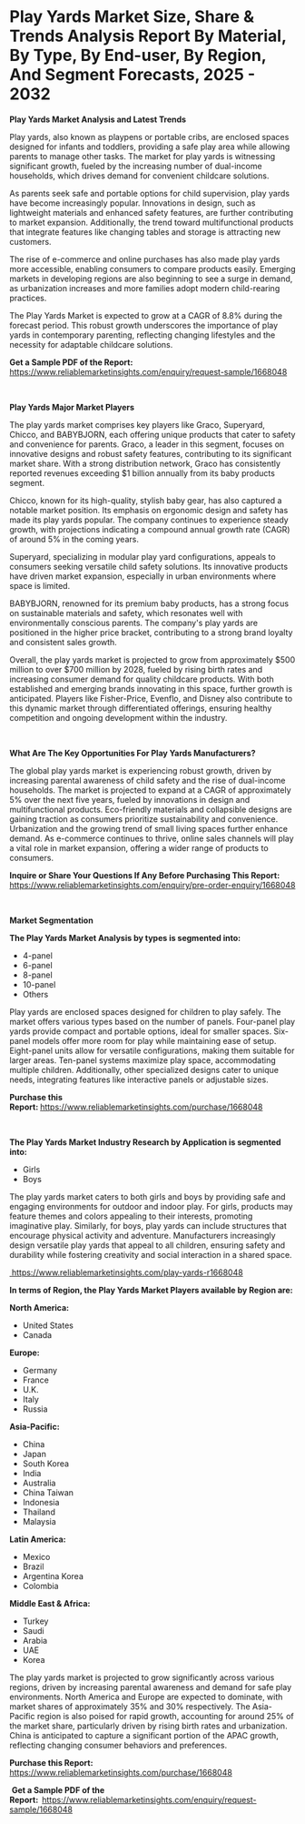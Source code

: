 <p><h1>Play Yards Market Size, Share & Trends Analysis Report By Material, By Type, By End-user, By Region, And Segment Forecasts, 2025 - 2032</h1></p><p><strong>Play Yards Market Analysis and Latest Trends</strong></p>
<p><p>Play yards, also known as playpens or portable cribs, are enclosed spaces designed for infants and toddlers, providing a safe play area while allowing parents to manage other tasks. The market for play yards is witnessing significant growth, fueled by the increasing number of dual-income households, which drives demand for convenient childcare solutions. </p><p>As parents seek safe and portable options for child supervision, play yards have become increasingly popular. Innovations in design, such as lightweight materials and enhanced safety features, are further contributing to market expansion. Additionally, the trend toward multifunctional products that integrate features like changing tables and storage is attracting new customers. </p><p>The rise of e-commerce and online purchases has also made play yards more accessible, enabling consumers to compare products easily. Emerging markets in developing regions are also beginning to see a surge in demand, as urbanization increases and more families adopt modern child-rearing practices. </p><p>The Play Yards Market is expected to grow at a CAGR of 8.8% during the forecast period. This robust growth underscores the importance of play yards in contemporary parenting, reflecting changing lifestyles and the necessity for adaptable childcare solutions.</p></p>
<p><strong>Get a Sample PDF of the Report:&nbsp;</strong> <a href="https://www.reliablemarketinsights.com/enquiry/request-sample/1668048?utm_campaign=3084&utm_medium=2&utm_source=Github&utm_content=ia&utm_term=18042025&utm_id=play-yards">https://www.reliablemarketinsights.com/enquiry/request-sample/1668048</a></p>
<p>&nbsp;</p>
<p><strong>Play Yards Major Market Players</strong></p>
<p><p>The play yards market comprises key players like Graco, Superyard, Chicco, and BABYBJORN, each offering unique products that cater to safety and convenience for parents. Graco, a leader in this segment, focuses on innovative designs and robust safety features, contributing to its significant market share. With a strong distribution network, Graco has consistently reported revenues exceeding $1 billion annually from its baby products segment.</p><p>Chicco, known for its high-quality, stylish baby gear, has also captured a notable market position. Its emphasis on ergonomic design and safety has made its play yards popular. The company continues to experience steady growth, with projections indicating a compound annual growth rate (CAGR) of around 5% in the coming years.</p><p>Superyard, specializing in modular play yard configurations, appeals to consumers seeking versatile child safety solutions. Its innovative products have driven market expansion, especially in urban environments where space is limited.</p><p>BABYBJORN, renowned for its premium baby products, has a strong focus on sustainable materials and safety, which resonates well with environmentally conscious parents. The company's play yards are positioned in the higher price bracket, contributing to a strong brand loyalty and consistent sales growth.</p><p>Overall, the play yards market is projected to grow from approximately $500 million to over $700 million by 2028, fueled by rising birth rates and increasing consumer demand for quality childcare products. With both established and emerging brands innovating in this space, further growth is anticipated. Players like Fisher-Price, Evenflo, and Disney also contribute to this dynamic market through differentiated offerings, ensuring healthy competition and ongoing development within the industry.</p></p>
<p>&nbsp;</p>
<p><strong>What Are The Key Opportunities For Play Yards Manufacturers?</strong></p>
<p><p>The global play yards market is experiencing robust growth, driven by increasing parental awareness of child safety and the rise of dual-income households. The market is projected to expand at a CAGR of approximately 5% over the next five years, fueled by innovations in design and multifunctional products. Eco-friendly materials and collapsible designs are gaining traction as consumers prioritize sustainability and convenience. Urbanization and the growing trend of small living spaces further enhance demand. As e-commerce continues to thrive, online sales channels will play a vital role in market expansion, offering a wider range of products to consumers.</p></p>
<p><strong>Inquire or Share Your Questions If Any Before Purchasing This Report:</strong> <a href="https://www.reliablemarketinsights.com/enquiry/pre-order-enquiry/1668048?utm_campaign=3084&utm_medium=2&utm_source=Github&utm_content=ia&utm_term=18042025&utm_id=play-yards">https://www.reliablemarketinsights.com/enquiry/pre-order-enquiry/1668048</a></p>
<p>&nbsp;</p>
<p><strong>Market Segmentation</strong></p>
<p><strong>The Play Yards Market Analysis by types is segmented into:</strong></p>
<p><ul><li>4-panel</li><li>6-panel</li><li>8-panel</li><li>10-panel</li><li>Others</li></ul></p>
<p><p>Play yards are enclosed spaces designed for children to play safely. The market offers various types based on the number of panels. Four-panel play yards provide compact and portable options, ideal for smaller spaces. Six-panel models offer more room for play while maintaining ease of setup. Eight-panel units allow for versatile configurations, making them suitable for larger areas. Ten-panel systems maximize play space, accommodating multiple children. Additionally, other specialized designs cater to unique needs, integrating features like interactive panels or adjustable sizes.</p></p>
<p><strong>Purchase this Report:&nbsp;</strong><a href="https://www.reliablemarketinsights.com/purchase/1668048?utm_campaign=3084&utm_medium=2&utm_source=Github&utm_content=ia&utm_term=18042025&utm_id=play-yards">https://www.reliablemarketinsights.com/purchase/1668048</a></p>
<p>&nbsp;</p>
<p><strong>The Play Yards Market Industry Research by Application is segmented into:</strong></p>
<p><ul><li>Girls</li><li>Boys</li></ul></p>
<p><p>The play yards market caters to both girls and boys by providing safe and engaging environments for outdoor and indoor play. For girls, products may feature themes and colors appealing to their interests, promoting imaginative play. Similarly, for boys, play yards can include structures that encourage physical activity and adventure. Manufacturers increasingly design versatile play yards that appeal to all children, ensuring safety and durability while fostering creativity and social interaction in a shared space.</p></p>
<p><a href="https://www.reliablemarketinsights.com/play-yards-r1668048?utm_campaign=3084&utm_medium=2&utm_source=Github&utm_content=ia&utm_term=18042025&utm_id=play-yards">&nbsp;https://www.reliablemarketinsights.com/play-yards-r1668048</a></p>
<p><strong>In terms of Region, the Play Yards Market Players available by Region are:</strong></p>
<p>
    <p> <strong> North America: </strong>
        <ul>
            <li>United States</li>
            <li>Canada</li>
        </ul>
        </p> 
    <p> <strong> Europe: </strong>
        <ul>
            <li>Germany</li>
            <li>France</li>
            <li>U.K.</li>
            <li>Italy</li>
            <li>Russia</li>
        </ul>
        </p> 
    <p> <strong> Asia-Pacific: </strong>
        <ul>
            <li>China</li>
            <li>Japan</li>
            <li>South Korea</li>
            <li>India</li>
            <li>Australia</li>
            <li>China Taiwan</li>
            <li>Indonesia</li>
            <li>Thailand</li>
            <li>Malaysia</li>
        </ul>
        </p> 
    <p> <strong> Latin America: </strong>
        <ul>
            <li>Mexico</li>
            <li>Brazil</li>
            <li>Argentina Korea</li>
            <li>Colombia</li>
        </ul>
        </p> 
    <p> <strong> Middle East & Africa: </strong>
        <ul>
            <li>Turkey</li>
            <li>Saudi</li>
            <li>Arabia</li>
            <li>UAE</li>
            <li>Korea</li>
        </ul>
    </p>
    </p>
<p><p>The play yards market is projected to grow significantly across various regions, driven by increasing parental awareness and demand for safe play environments. North America and Europe are expected to dominate, with market shares of approximately 35% and 30% respectively. The Asia-Pacific region is also poised for rapid growth, accounting for around 25% of the market share, particularly driven by rising birth rates and urbanization. China is anticipated to capture a significant portion of the APAC growth, reflecting changing consumer behaviors and preferences.</p></p>
<p><strong>Purchase this Report: </strong><a href="https://www.reliablemarketinsights.com/purchase/1668048?utm_campaign=3084&utm_medium=2&utm_source=Github&utm_content=ia&utm_term=18042025&utm_id=play-yards">https://www.reliablemarketinsights.com/purchase/1668048</a></p>
<p>&nbsp;<strong>Get a Sample PDF of the Report:&nbsp;&nbsp;</strong><a href="https://www.reliablemarketinsights.com/enquiry/request-sample/1668048?utm_campaign=3084&utm_medium=2&utm_source=Github&utm_content=ia&utm_term=18042025&utm_id=play-yards">https://www.reliablemarketinsights.com/enquiry/request-sample/1668048</a></p>
<p><strong></strong></p>
<p><p></p><p></p><p></p></p>
